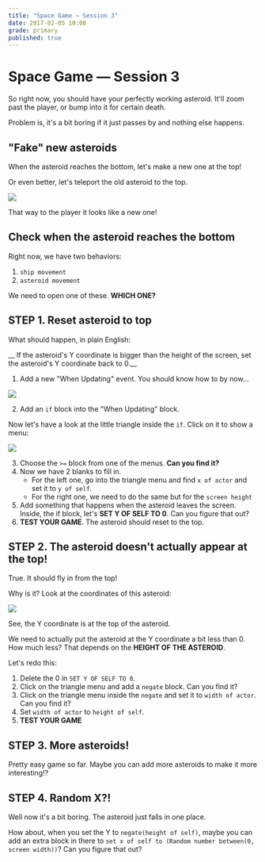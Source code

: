 ```yaml
---
title: "Space Game — Session 3"
date: 2017-02-05 10:00
grade: primary
published: true
---
```


# Space Game — Session 3

So right now, you should have your perfectly working asteroid. It'll zoom past
the player, or bump into it for certain death.

Problem is, it's a bit boring if it just passes by and nothing else happens.

## "Fake" new asteroids

When the asteroid reaches the bottom, let's make a new one at the top!

Or even better, let's teleport the old asteroid to the top.

![](http://i.imgur.com/aUYLUTF.png)

That way to the player it looks like a new one!

## Check when the asteroid reaches the bottom

Right now, we have two behaviors:

1. `ship movement`
2. `asteroid movement`

We need to open one of these. __WHICH ONE?__

## STEP 1. Reset asteroid to top

What should happen, in plain English:

__ If the asteroid's Y coordinate is bigger than the height of the screen, set the asteroid's Y coordinate back to 0.__

1. Add a new "When Updating" event. You should know how to by now...

![](http://i.imgur.com/BFo3d8s.png)

2. Add an `if` block into the "When Updating" block.

Now let's have a look at the little triangle inside the `if`. Click on it to show a menu:

![](http://i.imgur.com/eEuUc2O.png)

3. Choose the `>=` block from one of the menus. __Can you find it?__
4. Now we have 2 blanks to fill in.
    - For the left one, go into the triangle menu and find `x of actor` and set it to `y of self`.
    - For the right one, we need to do the same but for the `screen height`
5. Add something that happens when the asteroid leaves the screen. Inside, the
   if block, let's __SET Y OF SELF TO 0__. Can you figure that out?
6. __TEST YOUR GAME__. The asteroid should reset to the top.

## STEP 2. The asteroid doesn't actually appear at the top!

True. It should fly in from the top!

Why is it? Look at the coordinates of this asteroid:

![](http://i.imgur.com/mtdiLFX.png)

See, the Y coordinate is at the top of the asteroid.

We need to actually put the asteroid at the Y coordinate a bit less than 0. How
much less? That depends on the __HEIGHT OF THE ASTEROID__.

Let's redo this:

1. Delete the 0 in `SET Y OF SELF TO 0`.
2. Click on the triangle menu and add a `negate` block. Can you find it?
3. Click on the triangle menu inside the `negate` and set it to `width of actor`. Can you find it?
4. Set `width of actor` to `height of self`.
5. __TEST YOUR GAME__

## STEP 3. More asteroids!

Pretty easy game so far. Maybe you can add more asteroids to make it more interesting!?

## STEP 4. Random X?!

Well now it's a bit boring. The asteroid just falls in one place.

How about, when you set the Y to `negate(height of self)`, maybe you can add an
extra block in there to `set x of self to (Random number between(0, screen
width))`? Can you figure that out?
